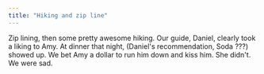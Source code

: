 ```yaml
---
title: "Hiking and zip line"
---
```


Zip lining, then some pretty awesome hiking. Our guide, Daniel, clearly took a liking to Amy. At dinner that night, (Daniel's recommendation, Soda ???) showed up. We bet Amy a dollar to run him down and kiss him. She didn't. We were sad.
